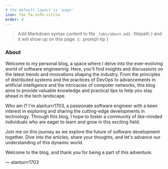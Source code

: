 ```yaml
---
# the default layout is 'page'
icon: fas fa-info-circle
order: 4
---
```


> Add Markdown syntax content to file `_tabs/about.md`{: .filepath } and it will show up on this page.
{: .prompt-tip }
### About

Welcome to my personal blog, a space where I delve into the ever-evolving world of software engineering. Here, you'll find insights and discussions on the latest trends and innovations shaping the industry. From the principles of distributed systems and the practices of DevOps to advancements in artificial intelligence and the intricacies of computer networks, this blog aims to provide valuable knowledge and practical tips to help you stay ahead in the tech landscape.

Who am I? I'm alanturrr1703, a passionate software engineer with a keen interest in exploring and sharing the cutting-edge developments in technology. Through this blog, I hope to foster a community of like-minded individuals who are eager to learn and grow in this exciting field.

Join me on this journey as we explore the future of software development together. Dive into the articles, share your thoughts, and let's advance our understanding of this dynamic world.

Welcome to the blog, and thank you for being a part of this adventure.

— alanturrr1703